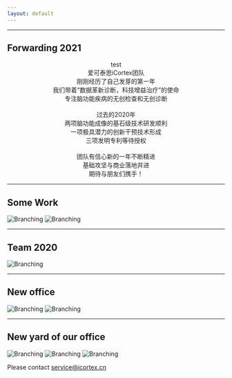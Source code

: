 ```yaml
---
layout: default
---
```


* * *

## Forwarding 2021
<span style="display:block;text-align:center;color:#222;">test</span>
<span style="display:block;text-align:center;color:#222;"> 爱可泰思iCortex团队<br>刚刚经历了自己发芽的第一年<br>我们带着“数据革新诊断，科技增益治疗”的使命<br>专注脑功能疾病的无创检查和无创诊断<br><br>过去的2020年</br>两项脑功能成像的基石级技术研发顺利<br>一项极具潜力的创新干预技术形成<br>三项发明专利等待授权<br><br>团队有信心新的一年不断精进<br>基础攻坚与商业落地并进</br>期待与朋友们携手！ </span>


* * *

## Some Work


![Branching](https://lwillbegates.github.io/images/work1.png)
![Branching](https://lwillbegates.github.io/images/work2.png)

* * *
## Team 2020


![Branching](https://lwillbegates.github.io/images/team1.png)

* * *

## New office


![Branching](https://lwillbegates.github.io/images/office1_1.png)
![Branching](https://lwillbegates.github.io/images/office1_2.jpg)

* * *

## New yard of our office


![Branching](https://lwillbegates.github.io/images/envr1_1.jpg)
![Branching](https://lwillbegates.github.io/images/envr1_2.jpg)
![Branching](https://lwillbegates.github.io/images/envr1_3.jpg)

Please contact service@icortex.cn
